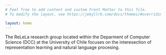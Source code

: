 ```yaml
---
# Feel free to add content and custom Front Matter to this file.
# To modify the layout, see https://jekyllrb.com/docs/themes/#overriding-theme-defaults

layout: home
---
```


The ReLeLa research group located within the Deparment of Computer Science (DCC) at the University of Chile focuses on the interesection of representation learning and natural language procesing. 
